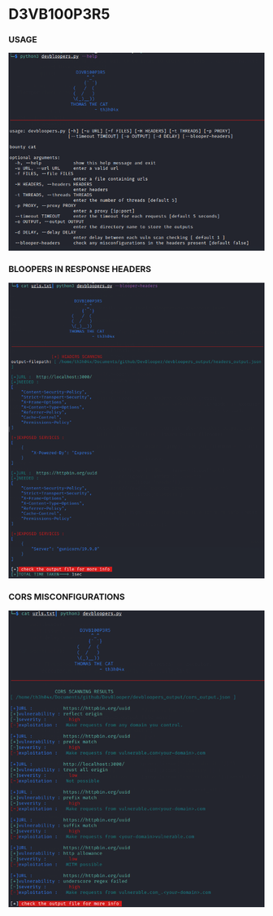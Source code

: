 # D3VB100P3R5

### USAGE

![USAGE](https://github.com/blessingcharles/DevBloopers/blob/main/images/devbloopers.png)

### BLOOPERS IN RESPONSE HEADERS

![HEADERS](https://github.com/blessingcharles/DevBloopers/blob/main/images/bloopersheaders.png)

### CORS MISCONFIGURATIONS

![CORS](https://github.com/blessingcharles/DevBloopers/blob/main/images/cors_output.png)
